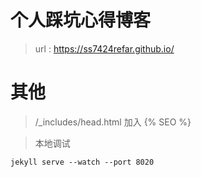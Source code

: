 # 个人踩坑心得博客

> url : https://ss7424refar.github.io/

# 其他

> /_includes/head.html 加入 {% SEO %}

> 本地调试

```
jekyll serve --watch --port 8020
```